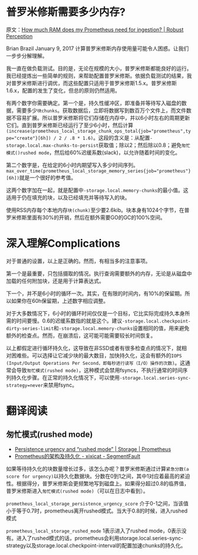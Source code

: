 
# 普罗米修斯需要多少内存?

原文：[How much RAM does my Prometheus need for ingestion? | Robust Perception ](https://www.robustperception.io/how-much-ram-does-my-prometheus-need-for-ingestion/)

Brian Brazil January 9, 2017
计算普罗米修斯内存使用量可能令人困惑。让我们一步步分解理解。

我一直在做负载测试。目的是，无论在规模的大小，普罗米修斯都能良好的运行。我已经提炼出一些简单的规则，来帮助配置普罗米修斯。依据负载测试的结果，我对普罗米修斯进行调优，而这些配置只适用于普罗米修斯1.5.x。普罗米修斯1.6.x，配置的发生了变化，但总的原则仍然适用。

有两个数字你需要确定。第一个是，持久性缓冲区，即准备并等待写入磁盘的数据，需要多少`块chunks`。获取数据后，立即将数据写到数百万个文件上，而文件数据不容易扩展。所以普罗米修斯将它们存储在内存中，并以6小时左右的周期更新它们。直到普罗米修斯已经运行了至少6小时，然后计算`(increase(prometheus_local_storage_chunk_ops_total{job="prometheus",type="create"}[6h]) / 2 / .8 * 1.6)`。这段的含义是：从配置`-storage.local.max-chunks-to-persist`获取值；除以2；然后除以0.8；避免`匆忙模式()rushed mode`，然后给60%迟缓系数(slack)，以允许随着时间的变化。

第二个数字是，在给定的6小时内期望写入多少时间序列。`max_over_time(prometheus_local_storage_memory_series{job="prometheus"}[6h])`就是一个很好的参考值。

这两个数字加在一起，就是配置中`-storage.local.memory-chunks`的最小值。这适用于仍在填充的块，以及已经填充并等待写入的块。

使用RSS内存每个本地内存`块(chunk)`至少要2.6kib。块本身有1024个字节，在普罗米修斯里面有30%的开销，然后在额外需要GO的GC的100%空间。

# 深入理解Complications

对于普通的设置，以上是正确的。然而，有相当多的注意事项。

第一个是最重要，只包括摄取的情况。执行查询需要额外的内存，无论是从磁盘中加载的任何附加块，还是用于计算表达式。

下一个，并不是6小时的循环一次。其实，在有限的时间内，有10%的保留期。所以如果你在60h保留期，上述数字相应调整。

对于大多数情况下，6小时的循环时间仅仅是一个目标，它比实际完成持久本身所需的时间要慢。0.6的迟缓系数指的就是这个。建议`-storage.local.checkpoint-dirty-series-limit`和`-storage.local.memory-chunks`设置相同的值，用来避免额外的检查点。然而，在崩溃后，这可能可能需要较长时间恢复。

以上都假定进行循环持久化，这导致在非SSD或者有很多检查点的情况下，就相对困难些。可以选择让它减少块的最大数目，加快持久化，这会有额外的`IOPS (Input/Output Operations Per Second，即每秒进行读写（I/O）操作的次数)`。这通常会导致`匆忙模式(rushed mode)`，这种模式会禁用fsyncs，不执行通常的时间序列持久化步骤。在正常的持久化情况下，可以使用`-storage.local.series-sync-strategy=never`来禁用fsync。


# 翻译阅读


## 匆忙模式(rushed mode)

* [Persistence urgency and “rushed mode” | Storage | Prometheus ](https://prometheus.io/docs/operating/storage/#persistence-urgency-and-%E2%80%9Crushed-mode%E2%80%9D)
* [Prometheus的架构及持久化 - xixicat - SegmentFault ](https://segmentfault.com/a/1190000008629939)

如果等待持久化的块数量增长过多，该怎么办呢？普罗米修斯通过计算`紧急分数(a score for urgency)`以持久化数据块。分数在0到1之间，其中1对应着最高的紧迫性。根据得分，普罗米修斯会更频繁地写到磁盘上。如果得分超过0.8的临界值，普罗米修斯进入`匆忙模式(rushed mode)`（可以在日志中看到）。

`prometheus_local_storage_persistence_urgency_score`
介于0-1之间，当该值小于等于0.7时，prometheus离开rushed模式。当大于0.8的时候，进入rushed模式

`prometheus_local_storage_rushed_mode`
1表示进入了rushed mode，0表示没有。进入了rushed模式的话，prometheus会利用storage.local.series-sync-strategy以及storage.local.checkpoint-interval的配置加速chunks的持久化。